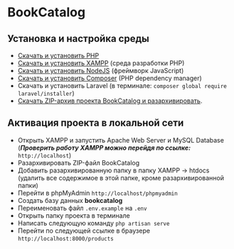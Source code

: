 <h1>BookCatalog</h1>

## Установка и настройка среды

- [Скачать и установить PHP](https://www.php.net/downloads.php)
- [Скачать и установить XAMPP](https://www.apachefriends.org/index.html) (среда разработки PHP)
- [Скачать и установить NodeJS](https://nodejs.org/en/) (фреймворк JavaScript) 
- [Скачать и установить Composer](https://getcomposer.org/) (PHP dependency manager) 
- Скачать и установить Laravel (в терминале: ```composer global require laravel/installer```)
- [Скачать ZIP-архив проекта BookCatalog и разархивировать](https://github.com/bekezh/bookcatalog/archive/refs/heads/master.zip).

## Активация проекта в локальной сети

- Открыть XAMPP и запустить Apache Web Server и MySQL Database <br>
(***Проверить работу XAMPP можно перейдя по ссылке:*** ```http://localhost```)
- Разархивировать ZIP-файл BookCatalog
- Добавить разархивированную папку в папку XAMPP -> htdocs (удалить все содержимое в этой папке, кроме разархивированной папки)
- Перейти в phpMyAdmin
```http://localhost/phpmyadmin```
- Создать базу данных **bookcatalog**
- Переименовать файл ```.env.example``` на ```.env```
- Открыть папку проекта в терминале
- Написать следующую команду
```php artisan serve```
- Перейти по следующей ссылке в браузере
```http://localhost:8000/products```
